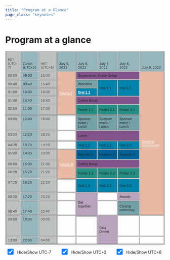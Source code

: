 ```yaml
---
title: "Program at a Glance"
page_class: "keynotes"
---
```


# Program at a glance

<style>
#program, #program th, #program td {
    border: 1px solid gray;
    font-size: 85%;
    border-collapse: separate;
    border-spacing: 1px;
    color: #222222;
}
@media (min-width: 1200px) {	
    #program {
        margin-left: -50px;
        margin-right: -50px;
    }
}
#program th, #program td {
  padding: 5px;
  text-align: left;
}
#hide-show-timezones {
    font-size: 90%;
    margin-top: 1em;
    padding: 0 6px;
    display: flex;
    flex: 0 0 auto;
    flex-direction: row;
    flex-wrap: wrap;
    white-space: nowrap;
    justify-content: space-between;
}
#hide-show-timezones input.largerCheckbox {
    transform : scale(1.5);
}
#hide-show-timezones label {
    padding: 0 4px 0 8px;
}
#program div, #program a {
    color: white;
}
#program a:hover {
    text-decoration: underline;
}
#r00{
      background-color: #96B6BD;
 /*   appearance: none;*/
    box-shadow: 0 0 0px 8px gold;

  clip-path: polygon(-20% 0%, 100% 0%, 100% 100%, -20% 100%); /*left*/

}
#r00t{
      background-color: #96B6BD;
        box-shadow: 0 0 0px 8px gold;
        clip-path: polygon(-20% -20%, 100% -20%, 100% 100%, -20% 100%); /*top-left*/
    }


#t01b {
  background-color: #BDC0BF;
    box-shadow: 0 0 0px 8px gold;
  clip-path: polygon(0% 0%, 100% 0%, 100% 120%, 0% 120%); /*bottom*/
  font-weight: 350
}

#t01t {
  background-color: #BDC0BF;
    box-shadow: 0 0 0px 8px gold;
      clip-path: polygon(0% -20%, 100% -20%, 100% 100%, 0% 100%); /*top*/
  font-weight: 350
}
#r00b{
      background-color: #96B6BD;
        box-shadow: 0 0 0px 8px gold;
  clip-path: polygon(-20% 0%, 100% 0%, 100% 120%, -20% 120%); /*bottom--*/
    }

#r01 {
    box-shadow: 0 0 0px 8px gold;
      clip-path: polygon(0% 0%, 120% 0%, 120% 100%, 0% 100%); /*right*/
      border: 1px;
  background-color: #BDC0BF;
  font-weight: 350

}

#r05 {
    box-shadow: 0 0 0px 8px gold;
      clip-path: polygon(0% 0%, 120% 0%, 120% 100%, 0% 100%); /*right*/
      border: 1px;
  background-color: #C4DFB3;
}

#r06 {
    box-shadow: 0 0 0px 8px gold;
      clip-path: polygon(0% 0%, 120% 0%, 120% 100%, 0% 100%); /*right*/
      border: 1px;
  background-color: #F9D368;
}

#r02 {
    box-shadow: 0 0 0px 8px gold;
      clip-path: polygon(0% 0%, 120% 0%, 120% 100%, 0% 100%); /*right*/
      border: 1px;
  background-color: #D9A9BC;
}
#r03 {
    box-shadow: 0 0 0px 8px gold;
      clip-path: polygon(0% 0%, 120% 0%, 120% 100%, 0% 100%); /*right*/
      border: 1px;
  background-color: #CDDFF0;
}
#t00 {
  background-color: #96B6BD;
}
#t01 {
  background-color: #BDC0BF;
  font-weight: 350
}

#cshort_v {
  background-color: #B9A3BE;
}
#clong_v {
  background-color: #B8CEDB;
}

#cmentor {
  background-color: #E8B8A2;
}
#cspecial {
  background-color: #74A1A7;
}
    #cspecial_t{   background-color: #74A1A7; box-shadow: 0 0 0px 8px gold;
      clip-path: polygon(0% -20%, 100% -20%, 100% 100%, 0% 100%); /*top*/
      border: 1px;}
     #cspecial_tr{   background-color: #74A1A7; box-shadow: 0 0 0px 8px gold;
      clip-path: polygon(0% -20%, 120% -20%, 120% 100%, 0% 100%); /*top-right*/
      border: 1px;}
    #cspecial_br{   background-color: #74A1A7; box-shadow: 0 0 0px 8px gold;
      clip-path: polygon(0% 0%, 120% 0%, 120% 120%, 0% 120%); /*bottom-right*/
      border: 1px;}

    #cspecial_b{   background-color: #74A1A7; box-shadow: 0 0 0px 8px gold;
  clip-path: polygon(0% 0%, 100% 0%, 100% 120%, 0% 120%); /*bottom*/
      border: 1px;}

    #title_legend{font-weight:300; font-size: 100%; text-align:left; color:white; padding-left: 6px; padding-right: 6px; white-space: nowrap; }
    #text_legend{font-weight:150; font-size: 80%; text-align:left; padding-left: 6px; }
    #cbreak_r{   background-color: #AEAEAE; box-shadow: 0 0 0px 8px gold;
      clip-path: polygon(0% 0%, 120% 0%, 120% 100%, 0% 100%); /*right*/
      border: 1px;}

    #cbreak{   background-color: #AEAEAE; }
    #cbreak div, #cbreak_r div { color: #222222; }

    #clong_tr{   background-color: #0083AC; box-shadow: 0 0 0px 8px gold;
      clip-path: polygon(0% -20%, 120% -20%, 120% 100%, 0% 100%); /*top-right*/
      border: 1px;}

    #clong_t{   background-color: #0083AC; box-shadow: 0 0 0px 8px gold;
      clip-path: polygon(0% -20%, 100% -20%, 100% 100%, 0% 100%); /*top*/
      border: 1px;}

    #clong_r{   background-color: #0083AC; box-shadow: 0 0 0px 8px gold;
      clip-path: polygon(0% 0%, 120% 0%, 120% 100%, 0% 100%); /*right*/
      border: 1px;}

    #clong{   background-color: #0083AC;}

    #ckeynote_r{   background-color: #016297; box-shadow: 0 0 0px 8px gold;
      clip-path: polygon(0% 0%, 120% 0%, 120% 100%, 0% 100%); /*right*/
      border: 1px;}

    #ckeynote{   background-color: #016297;}

    #cshort_r{   background-color: #82538B; box-shadow: 0 0 0px 8px gold;
      clip-path: polygon(0% 0%, 120% 0%, 120% 100%, 0% 100%); /*right*/
      border: 1px;}

    #cshort{   background-color: #82538B;}

    #cposter_r{   background-color: #248F85; box-shadow: 0 0 0px 8px gold;
      clip-path: polygon(0% 0%, 120% 0%, 120% 100%, 0% 100%); /*right*/
      border: 1px;}

    #cposter_br{   background-color: #248F85; box-shadow: 0 0 0px 8px gold;
      clip-path: polygon(0% 0%, 120% 0%, 120% 120%, 0% 120%); /*bottom-right*/
      border: 1px;}

    #cposter_b{   background-color: #248F85; box-shadow: 0 0 0px 8px gold;
  clip-path: polygon(0% 0%, 100% 0%, 100% 120%, 0% 120%); /*bottom*/
      border: 1px;}

    #cposter{   background-color: #248F85;}

td { 
  border: solid;
  border-width: 1px 0;
}
td:first-child {
  border-top: none;
}
td:last-child {
  border-bottom: none;
}
</style>
<script>
jQuery(document).ready(function($) {
    $('input[type= checkbox ]').click(function() {
        let index = $(this).attr('name').substr(3);
        index--;
        $('table tr').each(function() {
            $('td:eq(' + index + ')',this).toggle();
        });
        $('th.' + $(this).attr('name')).toggle();
    });
});
</script>


<table id="program" cellspacing="0" border="0">
	<colgroup width="66"></colgroup>
	<colgroup width="65"></colgroup>
	<colgroup width="81"></colgroup>
	<colgroup span="5" width="138"></colgroup>
	<tr>
		<td id='t01' class='col1' height="62" align="left" valign=bottom >PDT (UTC-7)</td>
		<td id='t00' class='col2' align="left" valign=bottom >Zurich (UTC+2)</td>
		<td id='t01' align="left" valign=bottom > HKT (UTC+8)<br></td>
		<td id='t00' align="center" valign=bottom >July 5, 2022</td>
		<td id='t00' align="center" valign=bottom >July 6, 2022</td>
		<td id='t00' align="center" valign=bottom >July 7, 2022</td>
		<td id='t00' align="center" valign=bottom >July 8, 2022</td>
		<td id='t00' align="center" valign=bottom >July 9, 2022</td>
	</tr>
	<tr>
		<td id='t01' class='col1' rowspan=2 height="25" align="right" valign=top  >00:00</td>
		<td id='t00' class='col2' rowspan=2 align="right" valign=top  >09:00</td>
		<td id='t01' rowspan=2 align="right" valign=top  >15:00</td>
		<td id='cmentor' rowspan=9 align="center" valign=middle  ><a href='tutorials.html'>Tutorial I</a></td>
		<td id='cshort' colspan=3 rowspan=2 align="center" valign=middle >Registration, Poster Setup</td>
		<td id='cmentor' rowspan=27 align="center" valign=middle  ><a href='doctoral-symposium.html'>Doctoral Symposium</a></td>
	</tr>
	<tr>
		</tr>
	<tr>
		<td id='t01' class='col1' height="25" align="right" valign=bottom  >00:40</td>
		<td id='t00' class='col2' align="right" valign=bottom  >09:40</td>
		<td id='t01' align="right" valign=bottom  >15:40</td>
		<td id='cspecial' align="center" valign=middle  >Welcome</td>
		<td id='clong' rowspan=3 align="center" valign=middle  >Oral 2.1</td>
		<td id='clong' rowspan=3 align="center" valign=middle  >Oral 3.1</td>
		</tr>
	<tr>
		<td id='t01' class='col1' rowspan=2 height="25" align="right" valign=top  >01:00</td>
		<td id='t00' class='col2' rowspan=2 align="right" valign=top  >10:00</td>
		<td id='t01' rowspan=2 align="right" valign=top  >16:00</td>
		<th id='clong' rowspan=2 align="center" valign=middle  ><a href='presentations.html#oral1-1' style='color:white'>Oral 1.1</a></th>
		</tr>
	<tr>
		</tr>
	<tr>
		<td id='t01' class='col1' height="25" align="right" valign=bottom >01:40</td>
		<td id='t00' class='col2' align="right" valign=bottom >10:40</td>
		<td id='t01' align="right" valign=bottom  >16:40</td>
		<td id='cshort' colspan=3 align="center" valign=bottom  >Coffee Break</td>
		</tr>
	<tr>
		<td id='t01' class='col1' rowspan=3 height="32" align="right" valign=top  >02:00</td>
		<td id='t00' class='col2' rowspan=3 align="right" valign=top  >11:00</td>
		<td id='t01' rowspan=3 align="right" valign=top >17:00</td>
		<td id='cposter' rowspan=3 align="center" valign=middle  >Poster 1.1</td>
		<td id='cposter' rowspan=3 align="center" valign=middle  >Poster 2.1</td>
		<td id='cposter' rowspan=3 align="center" valign=middle  >Poster 3.1</td>
		</tr>
	<tr>
		</tr>
	<tr>
		</tr>
	<tr>
		<td id='t01' class='col1' height="45" align="right" valign=top >03:00</td>
		<td id='t00' class='col2' align="right" valign=top  >12:00</td>
		<td id='t01' align="right" valign=top >18:00</td>
		<td align="left" valign=bottom><br></td>
		<td id='cspecial' align="center" valign=middle  >Sponsor event / Lunch</td>
		<td id='cspecial' align="center" valign=middle  >Sponsor event / Lunch</td>
		<td id='cspecial' align="center" valign=middle  >Sponsor event / Lunch</td>
		</tr>
	<tr>
		<td id='t01' class='col1' rowspan=3 height="32" align="right" valign=top  >03:20</td>
		<td id='t00' class='col2' rowspan=3 align="right" valign=top >12:20</td>
		<td id='t01' rowspan=3 align="right" valign=top >18:20</td>
		<td rowspan=3 align="left" valign=bottom><br></td>
		<td id='cshort' colspan=3 rowspan=3 align="center" valign=middle >Lunch</td>
		</tr>
	<tr>
		</tr>
	<tr>
		</tr>
	<tr>
		<td id='t01' class='col1' rowspan=2 height="25" align="right" valign=top  >04:20</td>
		<td id='t00' class='col2' rowspan=2 align="right" valign=top  >13:20</td>
		<td id='t01' rowspan=2 align="right" valign=top  >19:20</td>
		<td rowspan=2 align="left" valign=bottom><br></td>
		<td id='clong' rowspan=2 align="center" valign=middle  >Oral 1.2</td>
		<td id='clong' rowspan=2 align="center" valign=middle  >Oral 2.2</td>
		<td id='clong' rowspan=2 align="center" valign=middle  >Oral 3.2</td>
		</tr>
	<tr>
		</tr>
	<tr>
		<td id='t01' class='col1' rowspan=3 height="32" align="right" valign=top >05:00</td>
		<td id='t00' class='col2' rowspan=3 align="right" valign=top >14:00</td>
		<td id='t01' rowspan=3 align="right" valign=top >20:00</td>
		<td id='cmentor' rowspan=9 align="center" valign=middle  ><a href='tutorials.html'>Tutorial II</a></td>
		<td id='ckeynote' rowspan=3 align="center" valign=middle  >Keynote 1</td>
		<td id='ckeynote' rowspan=3 align="center" valign=middle  >Keynote 2</td>
		<td id='ckeynote' rowspan=3 align="center" valign=middle  >Keynote 3</td>
		</tr>
	<tr>
		</tr>
	<tr>
		</tr>
	<tr>
		<td id='t01' class='col1' height="25" align="right" valign=bottom >06:00</td>
		<td id='t00' class='col2' align="right" valign=bottom >15:00</td>
		<td id='t01' align="right" valign=bottom  >21:00</td>
		<td id='cshort' colspan=3 align="center" valign=middle  >Coffee Break</td>
		</tr>
	<tr>
		<td id='t01' class='col1' rowspan=3 height="32" align="right" valign=top >06:20</td>
		<td id='t00' class='col2' rowspan=3 align="right" valign=top  >15:20</td>
		<td id='t01' rowspan=3 align="right" valign=top >21:20</td>
		<td id='cposter' rowspan=3 align="center" valign=middle  >Poster 1.2</td>
		<td id='cposter' rowspan=3 align="center" valign=middle  >Poster 2.2</td>
		<td id='cposter' rowspan=3 align="center" valign=middle  >Poster 2.3</td>
		</tr>
	<tr>
		</tr>
	<tr>
		</tr>
	<tr>
		<td id='t01' class='col1' rowspan=3 height="43" align="right" valign=top >07:20</td>
		<td id='t00' class='col2' rowspan=3 align="right" valign=top >16:20</td>
		<td id='t01' rowspan=3 align="right" valign=top >22:20</td>
		<td id='clong' rowspan=3 align="center" valign=middle  >Oral 1.3</td>
		<td id='clong' rowspan=3 align="center" valign=middle  >Oral 2.3</td>
		<td id='clong' rowspan=3 align="center" valign=middle  >Oral 3.3</td>
		</tr>
	<tr>
		</tr>
	<tr>
		<td align="left" valign=bottom><br></td>
		</tr>
	<tr>
		<td id='t01' class='col1' height="25" align="right" valign=bottom  >08:20</td>
		<td id='t00' class='col2' align="right" valign=bottom >17:20</td>
		<td id='t01' align="right" valign=bottom  >23:20</td>
		<td align="left" valign=bottom><br></td>
		<td id='cshort_v' rowspan=5 align="center" valign=middle  >Get together</td>
		<td align="left" valign=middle><br></td>
		<td id='cshort_v' align="center" valign=middle  >Awards</td>
	<tr>
		<td id='t01' class='col1' height="45" align="right" valign=bottom  >08:40</td>
		<td id='t00' class='col2' align="right" valign=bottom >17:40</td>
		<td id='t01' align="right" valign=bottom  >23:40</td>
		<td align="left" valign=bottom><br></td>
		<td align="left" valign=middle><br></td>
		<td id='cspecial' align="center" valign=middle  >Closing ceremony</td>
		</tr>
	<tr>
		<td id='t01' class='col1' rowspan=6 height="65" align="right" valign=top  >09:00</td>
		<td id='t00' lass='col2' rowspan=6 align="right" valign=top  >18:00</td>
		<td id='t01' rowspan=6 align="right" valign=top  >00:00</td>
		<td rowspan=6 align="left" valign=bottom><br></td>
		<td id='cshort_v' rowspan=7 align="center" valign=middle  >Gala Dinner</td>
		<td rowspan=6 align="left" valign=middle><br></td>
		<td rowspan=6 align="left" valign=bottom><br></td>
	</tr>
	<tr>
		</tr>
	<tr>
		</tr>
	<tr>
		<td rowspan=3 align="left" valign=bottom><br></td>
		</tr>
	<tr>
		</tr>
	<tr>
		</tr>
	<tr>
		<td id='t01' class='col1' height="21" align="right" valign=bottom >13:00</td>
		<td id='t00' class='col2' align="right" valign=bottom >22:00</td>
		<td id='t01' align="right" valign=bottom  >04:00</td>
		<td align="left" valign=bottom><br></td>
		<td align="left" valign=bottom><br></td>
		<td align="left" valign=bottom><br></td>
		<td align="left" valign=bottom><br></td>
	</tr>
</table>
<form id="hide-show-timezones">
    <div>
        <input class="largerCheckbox" type="checkbox" id="hs-col1" name="col1" checked="checked">
        <label for="hs-col1">Hide/Show UTC-7</label>
	    </div>
    <div>
        <input class="largerCheckbox" type="checkbox" id="hs-col2" name="col2" checked="checked">
        <label for="hs-col2">Hide/Show UTC+2</label>
    </div>
    <div>
        <input class="largerCheckbox" type="checkbox" id="hs-col3" name="col3" checked="checked">
        <label for="hs-col3">Hide/Show UTC+8</label>
    </div>
</form>
</body>

</html>
